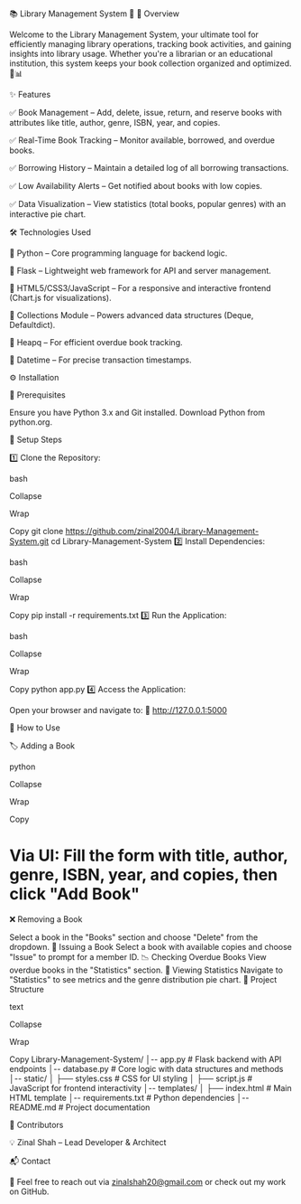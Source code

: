 📚 Library Management System 🚀
🌟 Overview

Welcome to the Library Management System, your ultimate tool for efficiently managing library operations, tracking book activities, and gaining insights into library usage. Whether you're a librarian or an educational institution, this system keeps your book collection organized and optimized. 📖📊

✨ Features

✅ Book Management – Add, delete, issue, return, and reserve books with attributes like title, author, genre, ISBN, year, and copies.

✅ Real-Time Book Tracking – Monitor available, borrowed, and overdue books.

✅ Borrowing History – Maintain a detailed log of all borrowing transactions.

✅ Low Availability Alerts – Get notified about books with low copies.

✅ Data Visualization – View statistics (total books, popular genres) with an interactive pie chart.

🛠 Technologies Used

🔹 Python – Core programming language for backend logic.

🔹 Flask – Lightweight web framework for API and server management.

🔹 HTML5/CSS3/JavaScript – For a responsive and interactive frontend (Chart.js for visualizations).

🔹 Collections Module – Powers advanced data structures (Deque, Defaultdict).

🔹 Heapq – For efficient overdue book tracking.

🔹 Datetime – For precise transaction timestamps.

⚙️ Installation

📌 Prerequisites

Ensure you have Python 3.x and Git installed. Download Python from python.org.

🚀 Setup Steps

1️⃣ Clone the Repository:

bash

Collapse

Wrap

Copy
git clone https://github.com/zinal2004/Library-Management-System.git
cd Library-Management-System
2️⃣ Install Dependencies:

bash

Collapse

Wrap

Copy
pip install -r requirements.txt
3️⃣ Run the Application:

bash

Collapse

Wrap

Copy
python app.py
4️⃣ Access the Application:

Open your browser and navigate to: 📌 http://127.0.0.1:5000

📖 How to Use

🏷 Adding a Book

python

Collapse

Wrap

Copy
# Via UI: Fill the form with title, author, genre, ISBN, year, and copies, then click "Add Book"
❌ Removing a Book

Select a book in the "Books" section and choose "Delete" from the dropdown.
🔄 Issuing a Book
Select a book with available copies and choose "Issue" to prompt for a member ID.
📉 Checking Overdue Books
View overdue books in the "Statistics" section.
💾 Viewing Statistics
Navigate to "Statistics" to see metrics and the genre distribution pie chart.
📂 Project Structure

text

Collapse

Wrap

Copy
Library-Management-System/
│-- app.py              # Flask backend with API endpoints
│-- database.py         # Core logic with data structures and methods
│-- static/
│   ├── styles.css      # CSS for UI styling
│   ├── script.js       # JavaScript for frontend interactivity
│-- templates/
│   ├── index.html      # Main HTML template
│-- requirements.txt    # Python dependencies
│-- README.md           # Project documentation


👥 Contributors

💡 Zinal Shah – Lead Developer & Architect

📬 Contact

📧 Feel free to reach out via zinalshah20@gmail.com or check out my work on GitHub.
